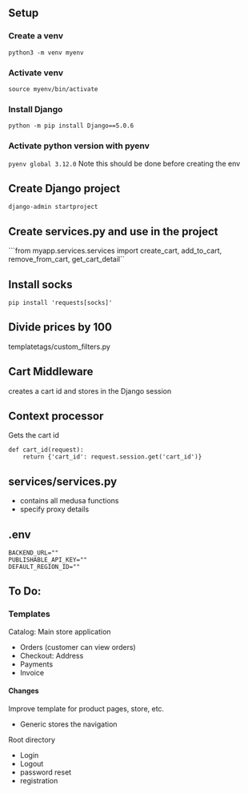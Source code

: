 ## Setup
### Create a venv
```python3 -m venv myenv```

### Activate venv
```source myenv/bin/activate```

### Install Django
```python -m pip install Django==5.0.6```

### Activate python version with pyenv
```pyenv global 3.12.0```
Note this should be done before creating the env

## Create Django project
```django-admin startproject```

## Create services.py and use in the project
```from myapp.services.services import create_cart, add_to_cart, remove_from_cart, get_cart_detail``

## Install socks
```pip install 'requests[socks]'```

## Divide prices by 100
templatetags/custom_filters.py

## Cart Middleware
creates a cart id and stores in the Django session

## Context processor
Gets the cart id
```
def cart_id(request):
    return {'cart_id': request.session.get('cart_id')}
```
## services/services.py
- contains all medusa functions
- specify proxy details

## .env
```
BACKEND_URL=""
PUBLISHABLE_API_KEY=""
DEFAULT_REGION_ID=""
```

## To Do:
### Templates
Catalog: Main store application
- Orders (customer can view orders)
- Checkout: Address
- Payments
- Invoice

#### Changes
Improve template for product pages, store, etc.
- Generic stores the navigation

Root directory
- Login
- Logout
- password reset
- registration